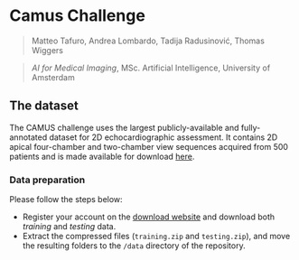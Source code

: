 # Camus Challenge
> Matteo Tafuro, Andrea Lombardo, Tadija Radusinović, Thomas Wiggers

> _AI for Medical Imaging_, MSc. Artificial Intelligence, University of Amsterdam

## The dataset
The CAMUS challenge uses the largest publicly-available and fully-annotated dataset for 2D echocardiographic assessment. It contains 2D apical four-chamber and two-chamber view sequences acquired from 500 patients and is made available for download [here](http://camus.creatis.insa-lyon.fr/challenge/#challenges).

### Data preparation
Please follow the steps below:
- Register your account on the [download website](http://camus.creatis.insa-lyon.fr/challenge/#challenges) and download both _training_ and _testing_ data.
- Extract the compressed files (`training.zip` and `testing.zip`), and move the resulting folders to the `/data` directory of the repository.